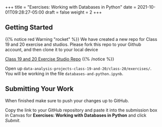 +++
title = "Exercises: Working with Databases in Python"
date = 2021-10-01T09:28:27-05:00
draft = false
weight = 2
+++

## Getting Started

{{% notice red Warning "rocket" %}}
We have created a new repo for Class 19 and 20 exercise and studios. 
Please fork this repo to your Github account, and then clone it to your local device

[Class 19 and 20 Exercise Studio Repo](https://github.com/LaunchCodeEducation/data-analysis-projects-class-19-and-20)
{{% /notice %}}

Open up `data-analysis-projects-class-19-and-20/class-20/exercises/`. You will be working in the file `databases-and-python.ipynb`.

## Submitting Your Work

When finished make sure to push your changes up to GitHub.

Copy the link to your GitHub repository and paste it into the submission box in Canvas for **Exercises: Working with Databases in Python** and click *Submit*.
